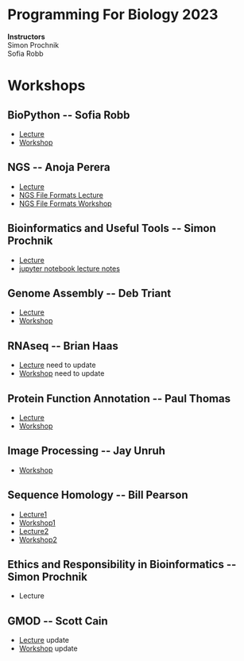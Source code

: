 # Programming For Biology 2023

__Instructors__  
Simon Prochnik  
Sofia Robb     

# Workshops

## BioPython  -- Sofia Robb
  - [Lecture](../lectures/biopython.md)
  - [Workshop](../problemsets/biopython_problemset.md)

## NGS -- Anoja Perera
  - [Lecture](NGS/CSHL-Presentation-Sequencing_2023_agp.pdf)
  - [NGS File Formats Lecture](NGS/bio_info_formats.pdf)
  - [NGS File Formats Workshop](NGS)

## Bioinformatics and Useful Tools -- Simon Prochnik 
  - [Lecture](../lectures/bioinfPipesLectureSimon.md)
  - [jupyter notebook lecture notes](lectures/jupyterNotebook.md)

## Genome Assembly -- Deb Triant
  - [Lecture](workshops/GenomeAssembly)
  - [Workshop](workshops/GenomeAssembly)

## RNAseq -- Brian Haas
  - [Lecture](https://github.com/trinityrnaseq/CSHLProgForBiol2022/blob/main/rnaseq_slides_PFB2022.pptx) need to update
  - [Workshop](RNAseq)  need to update

## Protein Function Annotation -- Paul Thomas
  - [Lecture](Protein_Function_Annotation/CSHL2023-function-and-enrichment.pdf)
  - [Workshop](Protein_Function_Annotation)
  
## Image Processing -- Jay Unruh
  - [Workshop](imageProcessing)

## Sequence Homology -- Bill Pearson
  - [Lecture1](Sequence_homology/cshl_pfb_23a.pdf)
  - [Workshop1](https://fasta.bioch.virginia.edu/mol_evol/)
  - [Lecture2](Sequence_homology/cshl_pfb_23b.pdf)
  - [Workshop2](https://fasta.bioch.virginia.edu/mol_evol/pfb_python_matrices.html)




## Ethics and Responsibility in Bioinformatics -- Simon Prochnik
  - Lecture 

## GMOD -- Scott Cain
  - [Lecture](GMOD/tbd) update
  - [Workshop](GMOD)  update


